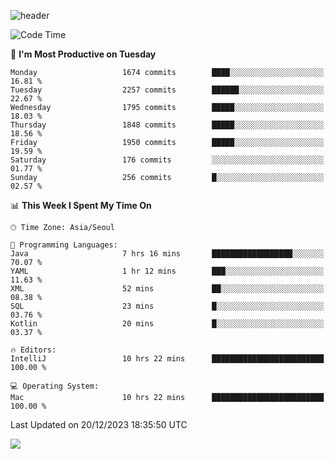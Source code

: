 ![header](https://capsule-render.vercel.app/api?type=Egg&color=timeAuto&height=300&section=header&text=PoPo&fontSize=90&animation=fadeIn)

  <!--START_SECTION:waka-->
![Code Time](http://img.shields.io/badge/Code%20Time-1%2C315%20hrs%2012%20mins-blue)

📅 **I'm Most Productive on Tuesday** 

```text
Monday                   1674 commits        ████░░░░░░░░░░░░░░░░░░░░░   16.81 % 
Tuesday                  2257 commits        ██████░░░░░░░░░░░░░░░░░░░   22.67 % 
Wednesday                1795 commits        █████░░░░░░░░░░░░░░░░░░░░   18.03 % 
Thursday                 1848 commits        █████░░░░░░░░░░░░░░░░░░░░   18.56 % 
Friday                   1950 commits        █████░░░░░░░░░░░░░░░░░░░░   19.59 % 
Saturday                 176 commits         ░░░░░░░░░░░░░░░░░░░░░░░░░   01.77 % 
Sunday                   256 commits         █░░░░░░░░░░░░░░░░░░░░░░░░   02.57 % 
```


📊 **This Week I Spent My Time On** 

```text
🕑︎ Time Zone: Asia/Seoul

💬 Programming Languages: 
Java                     7 hrs 16 mins       ██████████████████░░░░░░░   70.07 % 
YAML                     1 hr 12 mins        ███░░░░░░░░░░░░░░░░░░░░░░   11.63 % 
XML                      52 mins             ██░░░░░░░░░░░░░░░░░░░░░░░   08.38 % 
SQL                      23 mins             █░░░░░░░░░░░░░░░░░░░░░░░░   03.76 % 
Kotlin                   20 mins             █░░░░░░░░░░░░░░░░░░░░░░░░   03.37 % 

🔥 Editors: 
IntelliJ                 10 hrs 22 mins      █████████████████████████   100.00 % 

💻 Operating System: 
Mac                      10 hrs 22 mins      █████████████████████████   100.00 % 
```


 Last Updated on 20/12/2023 18:35:50 UTC
<!--END_SECTION:waka-->



<img src="https://capsule-render.vercel.app/api?type=Egg&color=timeAuto&height=300&section=footer&text=PoPo&fontSize=90&animation=fadeIn&reversal=true" />
